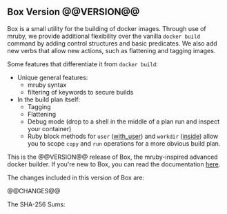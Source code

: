 ## Box Version @@VERSION@@

Box is a small utility for the building of docker images. Through use of mruby,
we provide additional flexibility over the vanilla `docker build` command by
adding control structures and basic predicates. We also add new verbs that
allow new actions, such as flattening and tagging images.

Some features that differentiate it from `docker build`:

* Unique general features:
  * mruby syntax
  * filtering of keywords to secure builds
* In the build plan itself:
  * Tagging
  * Flattening
  * Debug mode (drop to a shell in the middle of a plan run and inspect your container)
  * Ruby block methods for `user` ([with\_user](verbs/#with95user)) and `workdir` ([inside](verbs/#inside)) allow
    you to scope `copy` and `run` operations for a more obvious build plan.


This is the @@VERSION@@ release of Box, the mruby-inspired advanced docker
builder. If you're new to Box, you can read the documentation
[here](https://erikh.github.io/box/).

The changes included in this version of Box are:

@@CHANGES@@

The SHA-256 Sums:

```
```
